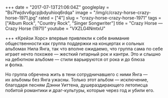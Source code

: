 +++
date = "2017-07-13T21:06:04Z"
googleplay = "Bs7fwjdvv6gcpjbdyuhioq6rdqa"
image = "/img/c/crazy-horse-crazy-horse-1971.jpg"
rated = ["4"]
slug = "crazy-horse-crazy-horse-1971"
tags = ["Album Rock", "Country Rock", "Singer Songwriter"]
title = "Crazy Horse — Crazy Horse (1971)"
youtube = "VXZLG4NmtxU"

+++
«Крейзи Хорс» впервые привлекли к себе внимание общественности как группа поддержки на концертах и сольных альбомах Нила Янга, так что вполне ожидаемо, что группа сама по себе играет нечто похожее — жесткий гитарный рок и кантри. Это и слышно на дебютном альбоме — стили варьируются от рока и до блюза и фолка.

Но группа обречена жить в тени сотрудничавшего с ними Янга — их альбомы без Янга ужасны. Только этот альбом — исключение, благодаря песням Дэнни Уиттена, душераздирающего летописца побитой романтики и драг-культуры, которые через год и убили его.
